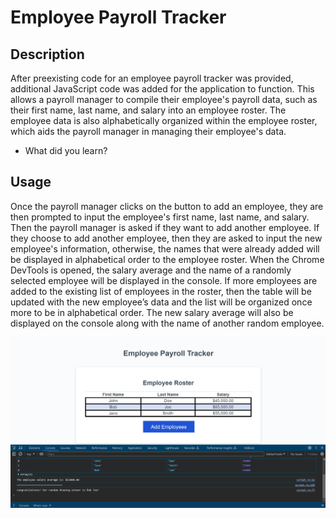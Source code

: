 # Employee Payroll Tracker

## Description

After preexisting code for an employee payroll tracker was provided, additional JavaScript code was added for the application to function. This allows a payroll manager to compile their employee's payroll data, such as their first name, last name, and salary into an employee roster. The employee data is also alphabetically organized within the employee roster, which aids the payroll manager in managing their employee's data.



- What did you learn?


## Usage

Once the payroll manager clicks on the button to add an employee, they are then prompted to input the employee's first name, last name, and salary. Then the payroll manager is asked if they want to add another employee. If they choose to add another employee, then they are asked to input the new employee's information, otherwise, the names that were already added will be displayed in alphabetical order to the employee roster. When the Chrome DevTools is opened, the salary average and the name of a randomly selected employee will be displayed in the console. If more employees are added to the existing list of employees in the roster, then the table will be updated with the new employee’s data and the list will be organized once more to be in alphabetical order. The new salary average will also be displayed on the console along with the name of another random employee.

![alt text](assets/images/screenshot.png)

